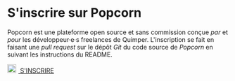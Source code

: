 # S'inscrire sur Popcorn

Popcorn est une plateforme open source et sans commission conçue _par_ et _pour_ les développeur·e·s freelances de Quimper. L'inscription se fait en faisant une _pull request_ sur le dépôt _Git_ du code source de _Popcorn_ en suivant les instructions du README.

<div class="has-text-centered section">
<a class="button is-primary" href="https://github.com/popcorn-quimper/popcorn-quimper#cr%C3%A9er-son-profil"><img style="width:20px;margin-right:5px" src="/icons/github.svg"> S'INSCRIRE </a>
</div>
